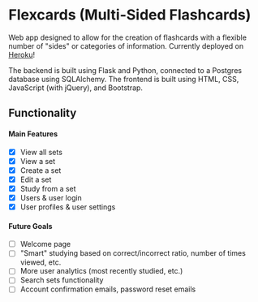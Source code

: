 # Flexcards (Multi-Sided Flashcards)
Web app designed to allow for the creation of flashcards with a flexible number of "sides" or categories of information. Currently deployed on [Heroku](https://flexcards.herokuapp.com/)!

The backend is built using Flask and Python, connected to a Postgres database using SQLAlchemy. The frontend is built using HTML, CSS, JavaScript (with jQuery), and Bootstrap. 

## Functionality
#### Main Features
- [x] View all sets
- [x] View a set
- [x] Create a set
- [x] Edit a set
- [x] Study from a set
- [x] Users & user login
- [X] User profiles & user settings

#### Future Goals
- [ ] Welcome page
- [ ] "Smart" studying based on correct/incorrect ratio, number of times viewed, etc.
- [ ] More user analytics (most recently studied, etc.)
- [ ] Search sets functionality
- [ ] Account confirmation emails, password reset emails
